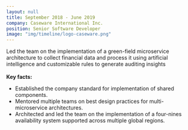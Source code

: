 ```yaml
---
layout: null
title: September 2018 - June 2019
company: Caseware International Inc.
position: Senior Software Developer
image: "img/timeline/logo-caseware.png"
---
```

Led the team on the implementation of a green-field microservice architecture to collect financial data and process it using artificial intelligence and customizable rules to generate auditing insights
<br/><br/>
**Key facts:**
- Established the company standard for implementation of shared components.
- Mentored multiple teams on best design practices for multi-microservice architectures.
- Architected and led the team on the implementation of a four-nines availability system supported across multiple global regions.

